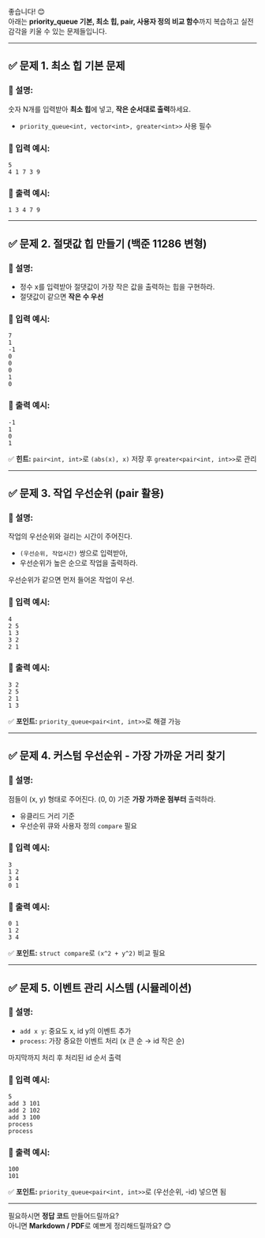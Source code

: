 좋습니다! 😊  
아래는 **priority_queue 기본, 최소 힙, pair, 사용자 정의 비교 함수**까지 복습하고 실전 감각을 키울 수 있는 문제들입니다.

---

## ✅ **문제 1. 최소 힙 기본 문제**
### 📌 설명:
숫자 N개를 입력받아 **최소 힙**에 넣고, **작은 순서대로 출력**하세요.  
- `priority_queue<int, vector<int>, greater<int>>` 사용 필수

### 📌 입력 예시:
```
5
4 1 7 3 9
```
### 📌 출력 예시:
```
1 3 4 7 9
```

---

## ✅ **문제 2. 절댓값 힙 만들기 (백준 11286 변형)**
### 📌 설명:
- 정수 x를 입력받아 절댓값이 가장 작은 값을 출력하는 힙을 구현하라.
- 절댓값이 같으면 **작은 수 우선**

### 📌 입력 예시:
```
7
1
-1
0
0
0
1
0
```

### 📌 출력 예시:
```
-1
1
0
1
```

✅ **힌트:** `pair<int, int>`로 `(abs(x), x)` 저장 후 `greater<pair<int, int>>`로 관리

---

## ✅ **문제 3. 작업 우선순위 (pair 활용)**
### 📌 설명:
작업의 우선순위와 걸리는 시간이 주어진다.  
- `(우선순위, 작업시간)` 쌍으로 입력받아,
- 우선순위가 높은 순으로 작업을 출력하라.

우선순위가 같으면 먼저 들어온 작업이 우선.

### 📌 입력 예시:
```
4
2 5
1 3
3 2
2 1
```

### 📌 출력 예시:
```
3 2
2 5
2 1
1 3
```

✅ **포인트:** `priority_queue<pair<int, int>>`로 해결 가능

---

## ✅ **문제 4. 커스텀 우선순위 - 가장 가까운 거리 찾기**
### 📌 설명:
점들이 (x, y) 형태로 주어진다. (0, 0) 기준 **가장 가까운 점부터** 출력하라.

- 유클리드 거리 기준
- 우선순위 큐와 사용자 정의 `compare` 필요

### 📌 입력 예시:
```
3
1 2
3 4
0 1
```

### 📌 출력 예시:
```
0 1
1 2
3 4
```

✅ **포인트:** `struct compare`로 `(x^2 + y^2)` 비교 필요

---

## ✅ **문제 5. 이벤트 관리 시스템 (시뮬레이션)**
### 📌 설명:
- `add x y`: 중요도 x, id y의 이벤트 추가
- `process`: 가장 중요한 이벤트 처리 (x 큰 순 → id 작은 순)

마지막까지 처리 후 처리된 id 순서 출력

### 📌 입력 예시:
```
5
add 3 101
add 2 102
add 3 100
process
process
```

### 📌 출력 예시:
```
100
101
```

✅ **포인트:** `priority_queue<pair<int, int>>`로 (우선순위, -id) 넣으면 됨

---

필요하시면 **정답 코드** 만들어드릴까요?  
아니면 **Markdown / PDF**로 예쁘게 정리해드릴까요? 😊